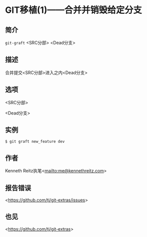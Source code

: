 
# GIT移植(1)——合并并销毁给定分支

## 简介

`git-graft` \<SRC分部> \<Dead分支>

## 描述

合并提交\<SRC分部>进入之内\<Dead分支>

## 选项

  \<SRC分部>

  \<Dead分支>

## 实例

```
$ git graft new_feature dev
```

## 作者

Kenneth Reitz执笔\<<mailto:me@kennethreitz.com>>

## 报告错误

\<<https://github.com/tj/git-extras/issues>>

## 也见

\<<https://github.com/tj/git-extras>>
